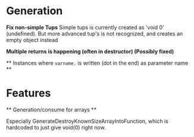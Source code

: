 # Generation

**Fix non-simple Tups**
Simple tups is currently created as 'void 0' (undefined). But more advanced tup's is not recognized, and creates an empty object instead

**Multiple returns is happening (often in destructor) (Possibly fixed)**

** Instances where `varname.` is written (dot in the end) as parameter name **

# Features

** Generation/consume for arrays **

Especially GenerateDestroyKnownSizeArrayIntoFunction, which is hardcoded to just give void(0) right now.